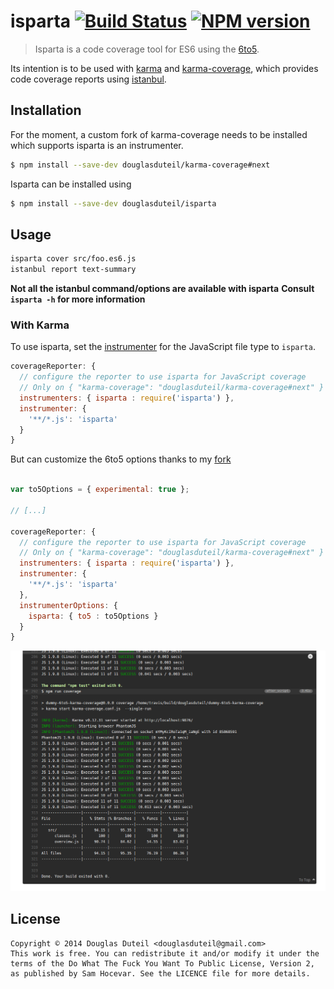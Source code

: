 # isparta [![Build Status][travis-image]][travis-url] [![NPM version][npm-image]][npm-url]

> Isparta is a code coverage tool for ES6 using the [6to5](https://github.com/6to5/6to5).

Its intention is to be used with [karma](http://karma-runner.github.io/) and [karma-coverage](https://github.com/karma-runner/karma-coverage), which provides code coverage reports using [istanbul](https://github.com/gotwarlost/istanbul).

## Installation

For the moment, a custom fork of karma-coverage needs to be installed which supports isparta is an instrumenter.

```sh
$ npm install --save-dev douglasduteil/karma-coverage#next
```

Isparta can be installed using

```sh
$ npm install --save-dev douglasduteil/isparta
```

## Usage

```bash
isparta cover src/foo.es6.js
istanbul report text-summary
```

**Not all the istanbul command/options are available with isparta**
**Consult `isparta -h` for more information**

### With Karma

To use isparta, set the [instrumenter](https://github.com/karma-runner/karma-coverage/blob/master/README.md#instrumenter) for the JavaScript file type to `isparta`.

```js
coverageReporter: {
  // configure the reporter to use isparta for JavaScript coverage
  // Only on { "karma-coverage": "douglasduteil/karma-coverage#next" }
  instrumenters: { isparta : require('isparta') },
  instrumenter: {
    '**/*.js': 'isparta'
  }
}
```

But can customize the 6to5 options thanks to my [fork](https://github.com/douglasduteil/karma-coverage/tree/next)

```js

var to5Options = { experimental: true };

// [...]

coverageReporter: {
  // configure the reporter to use isparta for JavaScript coverage
  // Only on { "karma-coverage": "douglasduteil/karma-coverage#next" }
  instrumenters: { isparta : require('isparta') },
  instrumenter: {
    '**/*.js': 'isparta'
  },
  instrumenterOptions: {
    isparta: { to5 : to5Options }
  }
}
```

![](screenshot.png)

## License

    Copyright © 2014 Douglas Duteil <douglasduteil@gmail.com>
    This work is free. You can redistribute it and/or modify it under the
    terms of the Do What The Fuck You Want To Public License, Version 2,
    as published by Sam Hocevar. See the LICENCE file for more details.

[npm-url]: https://npmjs.org/package/isparta
[npm-image]: http://img.shields.io/npm/v/isparta.svg
[travis-url]: http://travis-ci.org/douglasduteil/isparta
[travis-image]: http://travis-ci.org/douglasduteil/isparta.svg?branch=master

